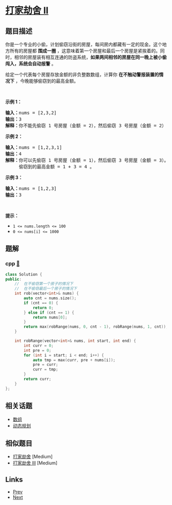 
# [打家劫舍 II](https://leetcode-cn.com/problems/house-robber-ii)

## 题目描述

<p>你是一个专业的小偷，计划偷窃沿街的房屋，每间房内都藏有一定的现金。这个地方所有的房屋都 <strong>围成一圈</strong> ，这意味着第一个房屋和最后一个房屋是紧挨着的。同时，相邻的房屋装有相互连通的防盗系统，<strong>如果两间相邻的房屋在同一晚上被小偷闯入，系统会自动报警</strong> 。</p>

<p>给定一个代表每个房屋存放金额的非负整数数组，计算你 <strong>在不触动警报装置的情况下</strong> ，今晚能够偷窃到的最高金额。</p>

<p>&nbsp;</p>

<p><strong>示例&nbsp;1：</strong></p>

<pre>
<strong>输入：</strong>nums = [2,3,2]
<strong>输出：</strong>3
<strong>解释：</strong>你不能先偷窃 1 号房屋（金额 = 2），然后偷窃 3 号房屋（金额 = 2）, 因为他们是相邻的。
</pre>

<p><strong>示例 2：</strong></p>

<pre>
<strong>输入：</strong>nums = [1,2,3,1]
<strong>输出：</strong>4
<strong>解释：</strong>你可以先偷窃 1 号房屋（金额 = 1），然后偷窃 3 号房屋（金额 = 3）。
&nbsp;    偷窃到的最高金额 = 1 + 3 = 4 。</pre>

<p><strong>示例 3：</strong></p>

<pre>
<strong>输入：</strong>nums = [1,2,3]
<strong>输出：</strong>3
</pre>

<p>&nbsp;</p>

<p><strong>提示：</strong></p>

<ul>
	<li><code>1 &lt;= nums.length &lt;= 100</code></li>
	<li><code>0 &lt;= nums[i] &lt;= 1000</code></li>
</ul>


## 题解

### cpp [🔗](house-robber-ii.cpp) 
```cpp
class Solution {
public:
    //  在不偷窃第一个房子的情况下
    //  在不偷窃最后一个房子的情况下
    int rob(vector<int>& nums) {
        auto cnt = nums.size();
        if (cnt == 0) {
            return 0;
        } else if (cnt == 1) {
            return nums[0]; 
        }
        return max(robRange(nums, 0, cnt - 1), robRange(nums, 1, cnt));
    }

    int robRange(vector<int>& nums, int start, int end) {
        int curr = 0;
        int pre = 0;
        for (int i = start; i < end; i++) {
            auto tmp = max(curr, pre + nums[i]);
            pre = curr;
            curr = tmp;
        }
        return curr;
    }
};
```


## 相关话题

- [数组](https://leetcode-cn.com/tag/array) 
- [动态规划](https://leetcode-cn.com/tag/dynamic-programming) 


## 相似题目

- [打家劫舍](../house-robber/README.md)  [Medium] 
- [打家劫舍 III](../house-robber-iii/README.md)  [Medium] 


## Links

- [Prev](../design-add-and-search-words-data-structure/README.md) 
- [Next](../kth-largest-element-in-an-array/README.md) 

